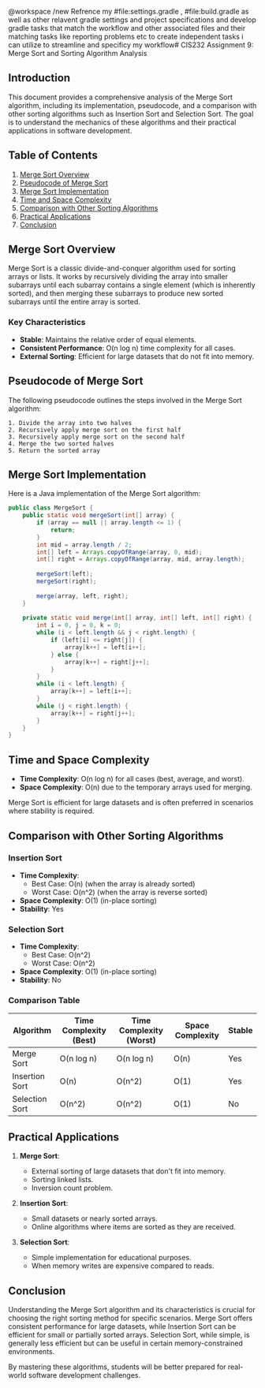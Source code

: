 @workspace /new Refrence my #file:settings.gradle , #file:build.gradle as well as other relavent gradle settings and project specifications and develop gradle tasks that match the workflow and other associated files and their matching tasks like reporting problems etc to create independent tasks i can utilize to streamline and specificy my workflow# CIS232 Assignment 9: Merge Sort and Sorting Algorithm Analysis

## Introduction

This document provides a comprehensive analysis of the Merge Sort algorithm, including its implementation, pseudocode, and a comparison with other sorting algorithms such as Insertion Sort and Selection Sort. The goal is to understand the mechanics of these algorithms and their practical applications in software development.

## Table of Contents

1. [Merge Sort Overview](#merge-sort-overview)
2. [Pseudocode of Merge Sort](#pseudocode-of-merge-sort)
3. [Merge Sort Implementation](#merge-sort-implementation)
4. [Time and Space Complexity](#time-and-space-complexity)
5. [Comparison with Other Sorting Algorithms](#comparison-with-other-sorting-algorithms)
6. [Practical Applications](#practical-applications)
7. [Conclusion](#conclusion)

## Merge Sort Overview

Merge Sort is a classic divide-and-conquer algorithm used for sorting arrays or lists. It works by recursively dividing the array into smaller subarrays until each subarray contains a single element (which is inherently sorted), and then merging these subarrays to produce new sorted subarrays until the entire array is sorted.

### Key Characteristics
- **Stable**: Maintains the relative order of equal elements.
- **Consistent Performance**: O(n log n) time complexity for all cases.
- **External Sorting**: Efficient for large datasets that do not fit into memory.

## Pseudocode of Merge Sort

The following pseudocode outlines the steps involved in the Merge Sort algorithm:

```
1. Divide the array into two halves
2. Recursively apply merge sort on the first half
3. Recursively apply merge sort on the second half
4. Merge the two sorted halves
5. Return the sorted array
```

## Merge Sort Implementation

Here is a Java implementation of the Merge Sort algorithm:

```java
public class MergeSort {
    public static void mergeSort(int[] array) {
        if (array == null || array.length <= 1) {
            return;
        }
        int mid = array.length / 2;
        int[] left = Arrays.copyOfRange(array, 0, mid);
        int[] right = Arrays.copyOfRange(array, mid, array.length);
        
        mergeSort(left);
        mergeSort(right);
        
        merge(array, left, right);
    }
    
    private static void merge(int[] array, int[] left, int[] right) {
        int i = 0, j = 0, k = 0;
        while (i < left.length && j < right.length) {
            if (left[i] <= right[j]) {
                array[k++] = left[i++];
            } else {
                array[k++] = right[j++];
            }
        }
        while (i < left.length) {
            array[k++] = left[i++];
        }
        while (j < right.length) {
            array[k++] = right[j++];
        }
    }
}
```

## Time and Space Complexity

- **Time Complexity**: O(n log n) for all cases (best, average, and worst).
- **Space Complexity**: O(n) due to the temporary arrays used for merging.

Merge Sort is efficient for large datasets and is often preferred in scenarios where stability is required.

## Comparison with Other Sorting Algorithms

### Insertion Sort

- **Time Complexity**: 
  - Best Case: O(n) (when the array is already sorted)
  - Worst Case: O(n^2) (when the array is reverse sorted)
- **Space Complexity**: O(1) (in-place sorting)
- **Stability**: Yes

### Selection Sort

- **Time Complexity**: 
  - Best Case: O(n^2)
  - Worst Case: O(n^2)
- **Space Complexity**: O(1) (in-place sorting)
- **Stability**: No

### Comparison Table

| Algorithm    | Time Complexity (Best) | Time Complexity (Worst) | Space Complexity | Stable |
|--------------|------------------------|-------------------------|-------------------|--------|
| Merge Sort   | O(n log n)             | O(n log n)              | O(n)              | Yes    |
| Insertion Sort| O(n)                   | O(n^2)                  | O(1)              | Yes    |
| Selection Sort| O(n^2)                 | O(n^2)                  | O(1)              | No     |

## Practical Applications

1. **Merge Sort**:
   - External sorting of large datasets that don't fit into memory.
   - Sorting linked lists.
   - Inversion count problem.

2. **Insertion Sort**:
   - Small datasets or nearly sorted arrays.
   - Online algorithms where items are sorted as they are received.

3. **Selection Sort**:
   - Simple implementation for educational purposes.
   - When memory writes are expensive compared to reads.

## Conclusion

Understanding the Merge Sort algorithm and its characteristics is crucial for choosing the right sorting method for specific scenarios. Merge Sort offers consistent performance for large datasets, while Insertion Sort can be efficient for small or partially sorted arrays. Selection Sort, while simple, is generally less efficient but can be useful in certain memory-constrained environments.

By mastering these algorithms, students will be better prepared for real-world software development challenges.